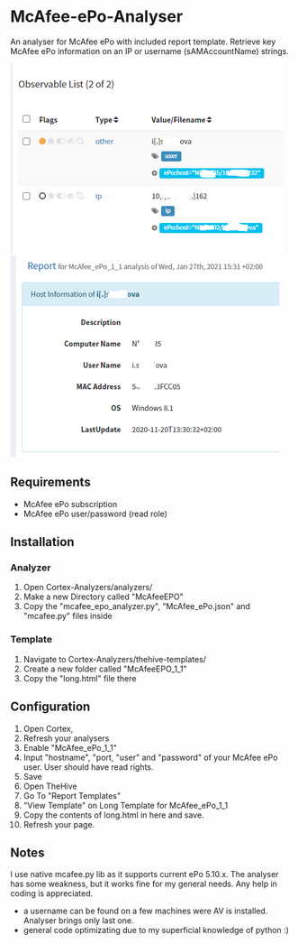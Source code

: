 # McAfee-ePo-Analyser
An analyser for McAfee ePo with included report template. Retrieve key McAfee ePo information on an IP or username (sAMAccountName) strings.	

![Screenshot](pic1.png "short") ![Screenshot](pic2.png "long")

## Requirements
- McAfee ePo subscription
- McAfee ePo user/password (read role)

## Installation
### Analyzer
1. Open Cortex-Analyzers/analyzers/
2. Make a new Directory called "McAfeeEPO"
3. Copy the "mcafee_epo_analyzer.py", "McAfee_ePo.json" and "mcafee.py" files inside

### Template
1. Navigate to Cortex-Analyzers/thehive-templates/
2. Create a new folder called "McAfeeEPO_1_1"
3. Copy the "long.html" file there

## Configuration
1. Open Cortex,
2. Refresh your analysers
3. Enable "McAfee_ePo_1_1"
4. Input "hostname", "port, "user" and "password" of your McAfee ePo user. User should have read rights.
5. Save
6. Open TheHive
7. Go To "Report Templates"
8. "View Template" on Long Template for McAfee_ePo_1_1
9. Copy the contents of long.html in here and save.
10. Refresh your page.

## Notes
I use native mcafee.py lib as it supports current ePo 5.10.x. The analyser has some weakness, but it works fine for my general needs. Any help in coding is appreciated.
- a username can be found on a few machines were AV is installed. Analyser brings only last one.
- general code optimizating due to my superficial knowledge of python :)
